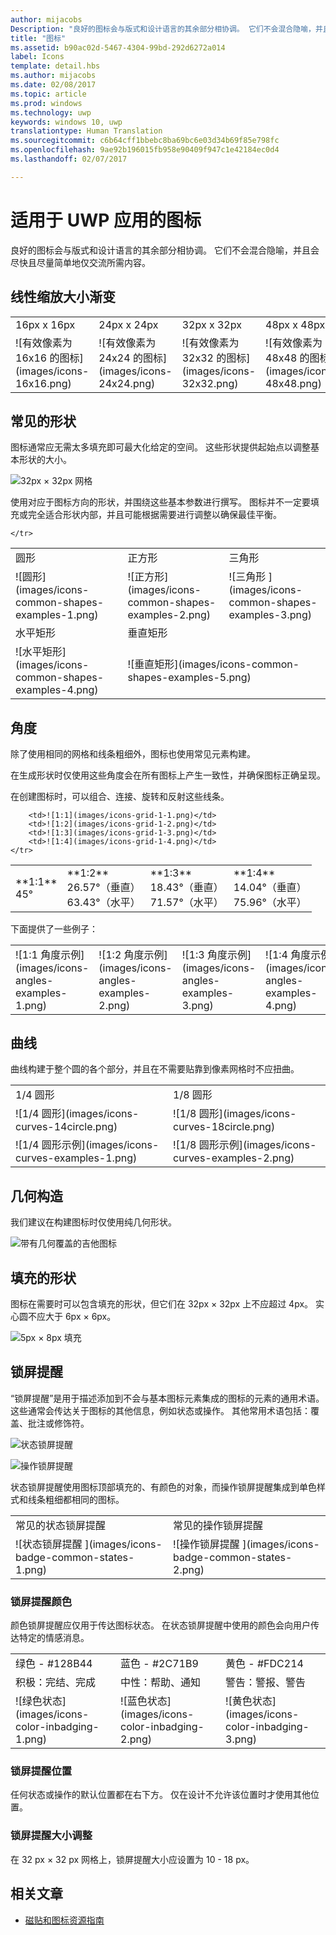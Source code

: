 ```yaml
---
author: mijacobs
Description: "良好的图标会与版式和设计语言的其余部分相协调。 它们不会混合隐喻，并且会尽快且尽量简单地仅交流所需内容。"
title: "图标"
ms.assetid: b90ac02d-5467-4304-99bd-292d6272a014
label: Icons
template: detail.hbs
ms.author: mijacobs
ms.date: 02/08/2017
ms.topic: article
ms.prod: windows
ms.technology: uwp
keywords: windows 10, uwp
translationtype: Human Translation
ms.sourcegitcommit: c6b64cff1bbebc8ba69bc6e03d34b69f85e798fc
ms.openlocfilehash: 9ae92b196015fb958e90409f947c1e42184ec0d4
ms.lasthandoff: 02/07/2017

---
```


# <a name="icons-for-uwp-apps"></a>适用于 UWP 应用的图标

<link rel="stylesheet" href="https://az835927.vo.msecnd.net/sites/uwp/Resources/css/custom.css">

良好的图标会与版式和设计语言的其余部分相协调。 它们不会混合隐喻，并且会尽快且尽量简单地仅交流所需内容。 

## <a name="linear-scaling-size-ramps"></a>线性缩放大小渐变 

<table>
    <tr> 
        <td>16px x 16px</td>
        <td>24px x 24px</td>
        <td>32px x 32px</td>
        <td>48px x 48px</td>
    </tr>
    <tr> 
        <td>![有效像素为 16x16 的图标](images/icons-16x16.png)</td>
        <td>![有效像素为 24x24 的图标](images/icons-24x24.png)</td>
        <td>![有效像素为 32x32 的图标](images/icons-32x32.png)</td>
        <td>![有效像素为 48x48 的图标](images/icons-48x48.png)</td>
    </tr>
</table>

## <a name="common-shapes"></a>常见的形状

图标通常应无需太多填充即可最大化给定的空间。 这些形状提供起始点以调整基本形状的大小。 

![32px × 32px 网格](images/icons-common-shapes.png)

使用对应于图标方向的形状，并围绕这些基本参数进行撰写。 图标并不一定要填充或完全适合形状内部，并且可能根据需要进行调整以确保最佳平衡。 

<table class="uwpd-noborder">
    <tr>
        <td>圆形<td>
        <td>正方形</td>
        <td>三角形</td>
    </tr>
    <tr>
        <td>![圆形](images/icons-common-shapes-examples-1.png)<td>
        <td>![正方形](images/icons-common-shapes-examples-2.png)</td>
        <td>![三角形 ](images/icons-common-shapes-examples-3.png)</td>
    </tr>
        <tr>
        <td>水平矩形<td>
        <td colspan="2">垂直矩形</td>        
        </tr>
    <tr>
        <td>![水平矩形](images/icons-common-shapes-examples-4.png)<td>
        <td colspan="2">![垂直矩形](images/icons-common-shapes-examples-5.png)</td>
         
    </tr>

</table>

## <a name="angles"></a>角度

除了使用相同的网格和线条粗细外，图标也使用常见元素构建。 

在生成形状时仅使用这些角度会在所有图标上产生一致性，并确保图标正确呈现。 

在创建图标时，可以组合、连接、旋转和反射这些线条。 

<table>
    <tr>
        <td>**1:1**<br/>45°</td>
        <td>**1:2**<br />26.57°（垂直）<br/>63.43°（水平）</td>
        <td>**1:3**<br/>18.43°（垂直）<br/>71.57°（水平）</td>
        <td>**1:4**<br/>14.04°（垂直）<br/>75.96°（水平）</td>
    </tr>
    <tr>
        
        <td>![1:1](images/icons-grid-1-1.png)</td>
        <td>![1:2](images/icons-grid-1-2.png)</td>
        <td>![1:3](images/icons-grid-1-3.png)</td>
        <td>![1:4](images/icons-grid-1-4.png)</td>
    </tr>  
</table>

<p>下面提供了一些例子：</p>

<table>
    <tr>
        <td>![1:1 角度示例](images/icons-angles-examples-1.png)</td>
        <td>![1:2 角度示例](images/icons-angles-examples-2.png)</td>
        <td>![1:3 角度示例](images/icons-angles-examples-3.png)</td>
        <td>![1:4 角度示例](images/icons-angles-examples-4.png)</td>
    </tr>
</table>

## <a name="curves"></a>曲线

曲线构建于整个圆的各个部分，并且在不需要贴靠到像素网格时不应扭曲。 

<table>
    <tr>
        <td>1/4 圆形</td>
        <td>1/8 圆形</td>
    </tr>
    <tr>
        <td>![1/4 圆形](images/icons-curves-14circle.png)</td>
        <td>![1/8 圆形](images/icons-curves-18circle.png)</td>
    </tr>
    <tr>
        <td>![1/4 圆形示例](images/icons-curves-examples-1.png)</td>
        <td>![1/8 圆形示例](images/icons-curves-examples-2.png)</td>
    </tr>    
</table>

## <a name="geometric-construction"></a>几何构造

我们建议在构建图标时仅使用纯几何形状。

![带有几何覆盖的吉他图标 ](images/icons-geometric-construction.png)

## <a name="filled-shapes"></a>填充的形状 

图标在需要时可以包含填充的形状，但它们在 32px × 32px 上不应超过 4px。 实心圆不应大于 6px × 6px。 

![5px × 8px 填充 ](images/icons-filled-shapes.png)

## <a name="badges"></a>锁屏提醒

“锁屏提醒”是用于描述添加到不会与基本图标元素集成的图标的元素的通用术语。 这些通常会传达关于图标的其他信息，例如状态或操作。 其他常用术语包括：覆盖、批注或修饰符。 

![状态锁屏提醒 ](images/icons-badge-status.png)

![操作锁屏提醒 ](images/icons-badge-action.png)

状态锁屏提醒使用图标顶部填充的、有颜色的对象，而操作锁屏提醒集成到单色样式和线条粗细都相同的图标。

<table>
<tr>
    <td>常见的状态锁屏提醒</td>
    <td>常见的操作锁屏提醒</td>
</tr>
<tr>
    <td>![状态锁屏提醒 ](images/icons-badge-common-states-1.png)</td>
    <td>![操作锁屏提醒 ](images/icons-badge-common-states-2.png)</td>
</tr>
</table>
<p></p>

### <a name="badge-color"></a>锁屏提醒颜色 

颜色锁屏提醒应仅用于传达图标状态。 在状态锁屏提醒中使用的颜色会向用户传达特定的情感消息。 

<table>
<tr><td>绿色 - #128B44</td><td>蓝色 - #2C71B9</td><td>黄色 - #FDC214</td></tr>
<tr><td>积极：完结、完成 </td><td>中性：帮助、通知 </td><td>警告：警报、警告 </td></tr>
<tr><td>![绿色状态](images/icons-color-inbadging-1.png)</td><td>![蓝色状态](images/icons-color-inbadging-2.png)</td>
<td>![黄色状态](images/icons-color-inbadging-3.png)</td></tr>
</table>
<p></p>

### <a name="badge-position"></a>锁屏提醒位置

任何状态或操作的默认位置都在右下方。 仅在设计不允许该位置时才使用其他位置。 

### <a name="badge-sizing"></a>锁屏提醒大小调整

在 32 px × 32 px 网格上，锁屏提醒大小应设置为 10 - 18 px。 

## <a name="related-articles"></a>相关文章

* [磁贴和图标资源指南](../controls-and-patterns/tiles-and-notifications-app-assets.md)

